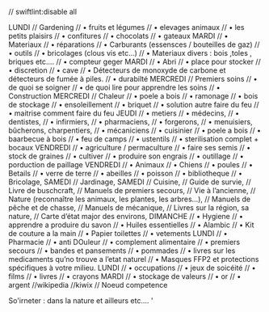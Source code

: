 // swiftlint:disable all


LUNDI // Gardening
//      • fruits et légumes
//      • elevages animaux
//    • les petits plaisirs
//      • confitures
//      • chocolats
//      • gateaux
MARDI //  • Materiaux
//    • réparations
//    • Carburants (essensces / bouteilles de gaz)
//    • outils
//    • bricolages (clous vis etc…)
//    • Materiaux divers : bois ,toles , briques etc….
//    • compteur geger
MARDI //  • Abri
//    • place pour stocker
//    • discretion
//    • cave
//    • Détecteurs de monoxyde de carbone et détecteurs de fumée à piles.
//  • durabilté
MERCREDI // Premiers soins
//    • de quoi se soigner
//    • de quoi lire pour apprendre les soins
//  • Construction
MERCREDI // Chaleur
//    • poele a bois
//    • ramonage
//    • bois de stockage
//    • ensoleillement
//    • briquet
//    • solution autre faire du feu
//    • maitrise comment faire du feu
JEUDI //  • metiers
//    • médecins,
//    • dentistes,
//    • infirmiers,
//    • pharmaciens,
//    • forgerons,
//    • menuisiers,  bûcherons, charpentiers,
//    • mécaniciens
//    • cuisinier
//      • poele a bois
//      • baarbecue à bois
//      • feu de camps
//      • ustentils
//      • sterilisation complet + bocaux
VENDREDI //  • agriculture / permaculture
//    • faire ses semis
//    • stock de graines
//    • cultiver
//    • produire son engrais
//    • outillage
//    • porduction de paillage
VENDREDI //  • Animaux
//    • Chiens
//    • poules
//    • Betails
//    • verre de terre
//    • abeilles
//    • poisson
//  • bibliotheque
//    • Bricolage,
SAMEDI // Jardinage,
SAMEDI // Cuisine,
//  Guide de survie,
// Livre de buschcraft,
// Manuels de premiers secours,
// Vie à l’ancienne,
// Nature (reconnaître les animaux, les plantes, les arbres…),
// Manuels de pêche et de chasse,
// Manuels de mécanique,
// Livres sur la région, sa nature,
// Carte d’état major des environs,
DIMANCHE //  • Hygiene
//    • apprendre a produire du savon
//    • Huiles essentielles
//    • Alambic
//    • Kit de couture a la main
//    • Papier toilettes
//    • vetements
LUNDI //  • Pharmacie
//    • anti DOuleur
//    • complement alimentaire
//    • premiers secours
//    • bandes et pansements
//    • pommades
//    • livres sur les medicaments qu’no trouve a l’etat naturel
//    • Masques FFP2 et protections spécifiques à votre milieu.
LUNDI //  • occupations
//    • jeux de soicéité
//    • films
//    • livres
//    • crayons
MARDI //  • stockage de valeurs
//    • or
//    • argent
//wikipedia
//kiwix
// Noeud competence 

So'irneter : dans la nature et ailleurs etc.... '
